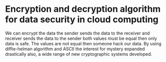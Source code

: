 # Encryption and decryption algorithm for data security in cloud computing
We can encrypt the data the sender sends the data to the receiver and receiver sends the data to the sender both values must 
be equal then only data is safe. The values are not equal then someone hack our data. By using diffie-helman algorithm and 
ASCII the interest for mystery expanded drastically also, a wide range of new cryptographic systems developed.
